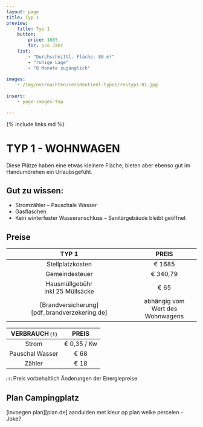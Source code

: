 ```yaml
---
layout: page
title: Typ 1
preview: 
    title: Typ 1
    button:
        price: 1685
        for: pro Jahr
    list:
        - "Durchschnittl. Fläche: 80 m²"
        - "ruhige Lage"
        - "8 Monate zugänglich"
               
images:
    - /img/overnachten/residentieel-type1/restyp1-01.jpg
    
insert:
    - page-images-top

---
```


{% include links.md %}

# TYP 1 - WOHNWAGEN 
Diese Plätze haben eine etwas kleinere Fläche, bieten aber ebenso gut im Handumdrehen ein Urlaubsgefühl.  


## Gut zu wissen:
- Stromzähler – Pauschale Wasser
- Gasflaschen
- Kein winterfester Wasseranschluss – Sanitärgebäude bleibt geöffnet


## Preise

TYP 1                                         |PREIS                               |
:---------------------------------------------:|:----------------------------------:|
Stellplatzkosten                         | € 1685         
Gemeindesteuer                                   | € 340,79 
Hausmüllgebühr<br>inkl 25 Müllsäcke<br>         | € 65    
 [Brandversicherung][pdf_brandverzekering.de]   | abhängig vom <br>Wert des Wohnwagens

VERBRAUCH ⑴           |PREIS          |
:--------------------:|:-------------:|
Strom                 | € 0,35 / Kw        
Pauschal Wasser       | € 68 
Zähler                | € 18 

⑴ Preis vorbehaltlich Änderungen der Energiepreise



## Plan Campingplatz

[invoegen plan][plan.de]
aanduiden met kleur op plan welke percelen - Joke?

